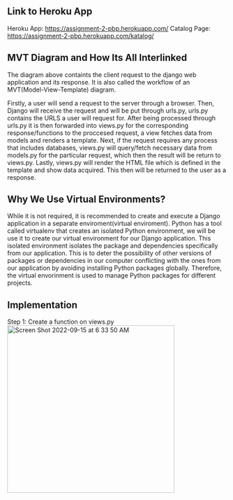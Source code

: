 ## Link to Heroku App

Heroku App: https://assignment-2-pbp.herokuapp.com/
Catalog Page: https://assignment-2-pbp.herokuapp.com/katalog/

## MVT Diagram and How Its All Interlinked

The diagram above containts the client request to the django web application and its response. It is also called the workflow of an MVT(Model-View-Template) diagram. 

Firstly, a user will send  a request to the server through a browser. Then, Django will receive the request and will be put through urls.py, urls.py contains the URLS a user will request for. After being processed through urls.py it is then forwarded into views.py for the corresponding response/functions to the proccesed request, a view fetches data from models and renders a template. Next, if the request requires any process that includes databases, views.py will query/fetch necessary data from models.py for the particular request, which then the result will be return to views.py. Lastly, views.py will render the HTML file which is defined in the template and show data acquired. This then will be returned to the user as a response.

## Why We Use Virtual Environments?

While it is not required, it is recommended to create and execute a Django application in a separate enviroment(virtual enviroment). Python has a tool called virtualenv that creates an isolated Python environment, we will  be use it to create our virtual environment for our Django application. This isolated environment isolates the package and dependencies specifically from our application. This is to deter the possibility of other versions of packages or dependencies in our computer conflicting with the ones from our application by avoiding installing Python packages globally. Therefore, the virtual envorinment is used to manage Python packages for different projects.

## Implementation

Step 1: Create a function on views.py
<img width="383" alt="Screen Shot 2022-09-15 at 6 33 50 AM" src="https://user-images.githubusercontent.com/101589777/190280746-d6f893fa-7970-4c3c-9662-8b189652b588.png">
